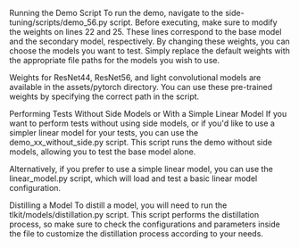 Running the Demo Script
To run the demo, navigate to the side-tuning/scripts/demo_56.py script. Before executing, make sure to modify the weights on lines 22 and 25. These lines correspond to the base model and the secondary model, respectively. By changing these weights, you can choose the models you want to test. Simply replace the default weights with the appropriate file paths for the models you wish to use.

Weights for ResNet44, ResNet56, and light convolutional models are available in the assets/pytorch directory. You can use these pre-trained weights by specifying the correct path in the script.

Performing Tests Without Side Models or With a Simple Linear Model
If you want to perform tests without using side models, or if you'd like to use a simpler linear model for your tests, you can use the demo_xx_without_side.py script. This script runs the demo without side models, allowing you to test the base model alone.

Alternatively, if you prefer to use a simple linear model, you can use the linear_model.py script, which will load and test a basic linear model configuration.

Distilling a Model
To distill a model, you will need to run the tlkit/models/distillation.py script. This script performs the distillation process, so make sure to check the configurations and parameters inside the file to customize the distillation process according to your needs.